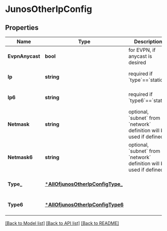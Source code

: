 # JunosOtherIpConfig

## Properties
Name | Type | Description | Notes
------------ | ------------- | ------------- | -------------
**EvpnAnycast** | **bool** | for EVPN, if anycast is desired | [optional] [default to false]
**Ip** | **string** | required if &#x60;type&#x60;&#x3D;&#x3D;&#x60;static&#x60; | [optional] [default to null]
**Ip6** | **string** | required if &#x60;type6&#x60;&#x3D;&#x3D;&#x60;static&#x60; | [optional] [default to null]
**Netmask** | **string** | optional, &#x60;subnet&#x60; from &#x60;network&#x60; definition will be used if defined | [optional] [default to null]
**Netmask6** | **string** | optional, &#x60;subnet&#x60; from &#x60;network&#x60; definition will be used if defined | [optional] [default to null]
**Type_** | [***AllOfjunosOtherIpConfigType_**](AllOfjunosOtherIpConfigType_.md) |  | [optional] [default to null]
**Type6** | [***AllOfjunosOtherIpConfigType6**](AllOfjunosOtherIpConfigType6.md) |  | [optional] [default to null]

[[Back to Model list]](../README.md#documentation-for-models) [[Back to API list]](../README.md#documentation-for-api-endpoints) [[Back to README]](../README.md)

